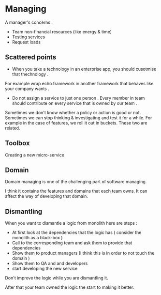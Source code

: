 # Managing

A manager's concerns : 
* Team non-financial resources (like energy & time)
* Testing services
* Request loads

## Scattered points

* When you take a technology in an enterprise app, you should cusotmise that thechnology .

For example wrap echo framework in another framework that behaves like your company wants . 

* Do not assign a service to just one person . Every member in team should contribute on every service that is owned by our team .

Sometimes we don't know whether a policy or action is good or not. Sometimes we can stop thinking & investigating and test it for a while. For example in the case of features, we roll it out in buckets. These two are related.


## Toolbox

Creating a new micro-service

## Domain 
Domain managing is one of the challenging part of software managing.

I think it contains the features and domains that each team owns. It can affect the way of developing that domain.

## Dismantling 

When you want to dismantle a logic from monolith here are steps : 
- At first look at the dependencies that the logic has ( consider the monolith as a black-box )
- Call to the corresponding team and ask them to provide that dependencies
- Show them to product managers (I think this is in order to not touch the domain )
- Show them to QA and and developers 
- start developing the new service

Don't improve the logic while you are dismantling it. 

After that your team owned the logic the start to making it better.